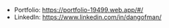 - Portfolio: https://portfolio-19499.web.app/#/
- LinkedIn: https://www.linkedin.com/in/dangofman/

<!---
danielgof/danielgof is a ✨ special ✨ repository because its `README.md` (this file) appears on your GitHub profile.
You can click the Preview link to take a look at your changes.
--->
